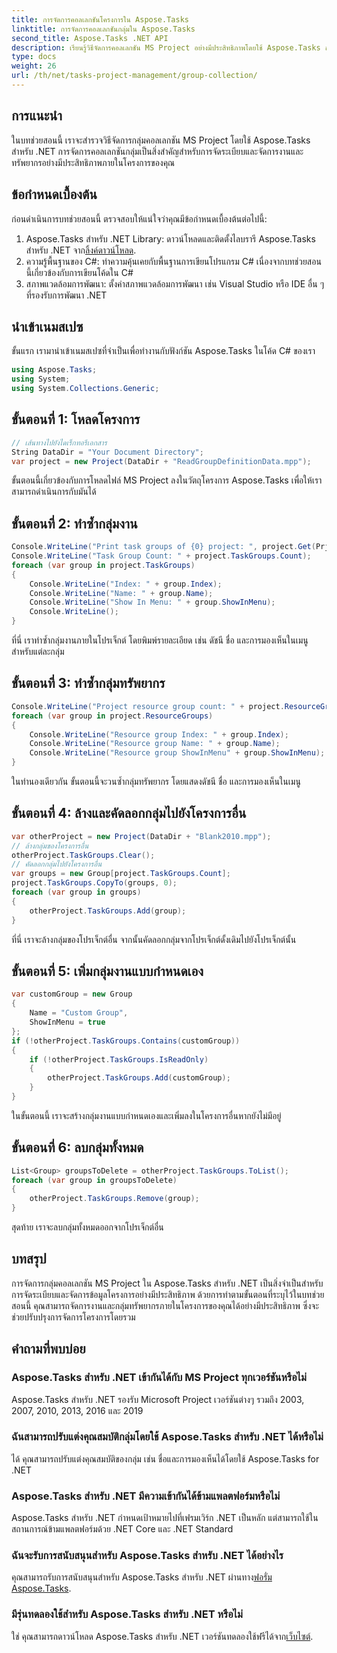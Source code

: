 ```yaml
---
title: การจัดการคอลเลกชันโครงการใน Aspose.Tasks
linktitle: การจัดการคอลเลกชันกลุ่มใน Aspose.Tasks
second_title: Aspose.Tasks .NET API
description: เรียนรู้วิธีจัดการคอลเลกชัน MS Project อย่างมีประสิทธิภาพโดยใช้ Aspose.Tasks สำหรับ .NET ปฏิบัติตามคำแนะนำทีละขั้นตอนของเรา
type: docs
weight: 26
url: /th/net/tasks-project-management/group-collection/
---
```

## การแนะนำ
ในบทช่วยสอนนี้ เราจะสำรวจวิธีจัดการกลุ่มคอลเลกชัน MS Project โดยใช้ Aspose.Tasks สำหรับ .NET การจัดการคอลเลกชันกลุ่มเป็นสิ่งสำคัญสำหรับการจัดระเบียบและจัดการงานและทรัพยากรอย่างมีประสิทธิภาพภายในโครงการของคุณ
## ข้อกำหนดเบื้องต้น
ก่อนดำเนินการบทช่วยสอนนี้ ตรวจสอบให้แน่ใจว่าคุณมีข้อกำหนดเบื้องต้นต่อไปนี้:
1.  Aspose.Tasks สำหรับ .NET Library: ดาวน์โหลดและติดตั้งไลบรารี Aspose.Tasks สำหรับ .NET จาก[ลิ้งค์ดาวน์โหลด](https://releases.aspose.com/tasks/net/).
2. ความรู้พื้นฐานของ C#: ทำความคุ้นเคยกับพื้นฐานการเขียนโปรแกรม C# เนื่องจากบทช่วยสอนนี้เกี่ยวข้องกับการเขียนโค้ดใน C#
3. สภาพแวดล้อมการพัฒนา: ตั้งค่าสภาพแวดล้อมการพัฒนา เช่น Visual Studio หรือ IDE อื่น ๆ ที่รองรับการพัฒนา .NET

## นำเข้าเนมสเปซ
ขั้นแรก เรามานำเข้าเนมสเปซที่จำเป็นเพื่อทำงานกับฟังก์ชัน Aspose.Tasks ในโค้ด C# ของเรา

```csharp
using Aspose.Tasks;
using System;
using System.Collections.Generic;

```
## ขั้นตอนที่ 1: โหลดโครงการ
```csharp
// เส้นทางไปยังไดเร็กทอรีเอกสาร
String DataDir = "Your Document Directory";
var project = new Project(DataDir + "ReadGroupDefinitionData.mpp");
```
ขั้นตอนนี้เกี่ยวข้องกับการโหลดไฟล์ MS Project ลงในวัตถุโครงการ Aspose.Tasks เพื่อให้เราสามารถดำเนินการกับมันได้
## ขั้นตอนที่ 2: ทำซ้ำกลุ่มงาน
```csharp
Console.WriteLine("Print task groups of {0} project: ", project.Get(Prj.Name));
Console.WriteLine("Task Group Count: " + project.TaskGroups.Count);
foreach (var group in project.TaskGroups)
{
    Console.WriteLine("Index: " + group.Index);
    Console.WriteLine("Name: " + group.Name);
    Console.WriteLine("Show In Menu: " + group.ShowInMenu);
    Console.WriteLine();
}
```
ที่นี่ เราทำซ้ำกลุ่มงานภายในโปรเจ็กต์ โดยพิมพ์รายละเอียด เช่น ดัชนี ชื่อ และการมองเห็นในเมนูสำหรับแต่ละกลุ่ม
## ขั้นตอนที่ 3: ทำซ้ำกลุ่มทรัพยากร
```csharp
Console.WriteLine("Project resource group count: " + project.ResourceGroups.Count);
foreach (var group in project.ResourceGroups)
{
    Console.WriteLine("Resource group Index: " + group.Index);
    Console.WriteLine("Resource group Name: " + group.Name);
    Console.WriteLine("Resource group ShowInMenu" + group.ShowInMenu);
}
```
ในทำนองเดียวกัน ขั้นตอนนี้จะวนซ้ำกลุ่มทรัพยากร โดยแสดงดัชนี ชื่อ และการมองเห็นในเมนู
## ขั้นตอนที่ 4: ล้างและคัดลอกกลุ่มไปยังโครงการอื่น
```csharp
var otherProject = new Project(DataDir + "Blank2010.mpp");
// ล้างกลุ่มของโครงการอื่น
otherProject.TaskGroups.Clear();
// คัดลอกกลุ่มไปยังโครงการอื่น
var groups = new Group[project.TaskGroups.Count];
project.TaskGroups.CopyTo(groups, 0);
foreach (var group in groups)
{
    otherProject.TaskGroups.Add(group);
}
```
ที่นี่ เราจะล้างกลุ่มของโปรเจ็กต์อื่น จากนั้นคัดลอกกลุ่มจากโปรเจ็กต์ดั้งเดิมไปยังโปรเจ็กต์นั้น
## ขั้นตอนที่ 5: เพิ่มกลุ่มงานแบบกำหนดเอง
```csharp
var customGroup = new Group
{
    Name = "Custom Group",
    ShowInMenu = true
};
if (!otherProject.TaskGroups.Contains(customGroup))
{
    if (!otherProject.TaskGroups.IsReadOnly)
    {
        otherProject.TaskGroups.Add(customGroup);
    }
}
```
ในขั้นตอนนี้ เราจะสร้างกลุ่มงานแบบกำหนดเองและเพิ่มลงในโครงการอื่นหากยังไม่มีอยู่
## ขั้นตอนที่ 6: ลบกลุ่มทั้งหมด
```csharp
List<Group> groupsToDelete = otherProject.TaskGroups.ToList();
foreach (var group in groupsToDelete)
{
    otherProject.TaskGroups.Remove(group);
}
```
สุดท้าย เราจะลบกลุ่มทั้งหมดออกจากโปรเจ็กต์อื่น

## บทสรุป
การจัดการกลุ่มคอลเลกชัน MS Project ใน Aspose.Tasks สำหรับ .NET เป็นสิ่งจำเป็นสำหรับการจัดระเบียบและจัดการข้อมูลโครงการอย่างมีประสิทธิภาพ ด้วยการทำตามขั้นตอนที่ระบุไว้ในบทช่วยสอนนี้ คุณสามารถจัดการงานและกลุ่มทรัพยากรภายในโครงการของคุณได้อย่างมีประสิทธิภาพ ซึ่งจะช่วยปรับปรุงการจัดการโครงการโดยรวม
## คำถามที่พบบ่อย
### Aspose.Tasks สำหรับ .NET เข้ากันได้กับ MS Project ทุกเวอร์ชันหรือไม่
Aspose.Tasks สำหรับ .NET รองรับ Microsoft Project เวอร์ชันต่างๆ รวมถึง 2003, 2007, 2010, 2013, 2016 และ 2019
### ฉันสามารถปรับแต่งคุณสมบัติกลุ่มโดยใช้ Aspose.Tasks สำหรับ .NET ได้หรือไม่
ได้ คุณสามารถปรับแต่งคุณสมบัติของกลุ่ม เช่น ชื่อและการมองเห็นได้โดยใช้ Aspose.Tasks for .NET
### Aspose.Tasks สำหรับ .NET มีความเข้ากันได้ข้ามแพลตฟอร์มหรือไม่
Aspose.Tasks สำหรับ .NET กำหนดเป้าหมายไปที่เฟรมเวิร์ก .NET เป็นหลัก แต่สามารถใช้ในสถานการณ์ข้ามแพลตฟอร์มด้วย .NET Core และ .NET Standard
### ฉันจะรับการสนับสนุนสำหรับ Aspose.Tasks สำหรับ .NET ได้อย่างไร
 คุณสามารถรับการสนับสนุนสำหรับ Aspose.Tasks สำหรับ .NET ผ่านทาง[ฟอรั่ม Aspose.Tasks](https://forum.aspose.com/c/tasks/15).
### มีรุ่นทดลองใช้สำหรับ Aspose.Tasks สำหรับ .NET หรือไม่
 ใช่ คุณสามารถดาวน์โหลด Aspose.Tasks สำหรับ .NET เวอร์ชันทดลองใช้ฟรีได้จาก[เว็บไซต์](https://releases.aspose.com/).